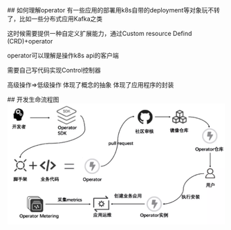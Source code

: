 \## 如何理解operator
有一些应用的部署用k8s自带的deployment等对象玩不转了，比如一些分布式应用Kafka之类

这时候需要提供一种自定义扩展能力，通过Custom resource Defind (CRD)+operator

operator可以理解是操作k8s api的客户端

需要自己写代码实现Control控制器

高级操作=>低级操作 体现了概念的抽象 体现了应用程序的封装

\## 开发生命流程图
![image.png](assert/1624938483363-3c2c528e-e3d2-4b12-9723-1aef6ac2a17f.png)